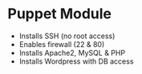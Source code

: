 # Puppet Module
- Installs SSH (no root access)
- Enables firewall (22 & 80)
- Installs Apache2, MySQL & PHP
- Installs Wordpress with DB access

